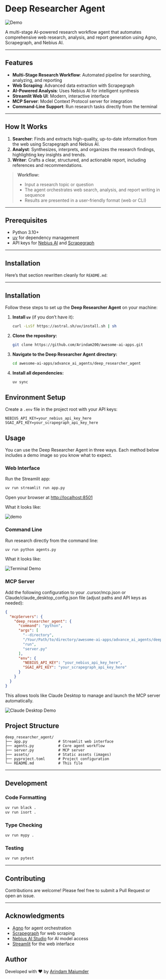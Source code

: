 # Deep Researcher Agent

![Demo](./assets/demo.png)

A multi-stage AI-powered research workflow agent that automates comprehensive web research, analysis, and report generation using Agno, Scrapegraph, and Nebius AI.

---

## Features

- **Multi-Stage Research Workflow**: Automated pipeline for searching, analyzing, and reporting
- **Web Scraping**: Advanced data extraction with Scrapegraph
- **AI-Powered Analysis**: Uses Nebius AI for intelligent synthesis
- **Streamlit Web UI**: Modern, interactive interface
- **MCP Server**: Model Context Protocol server for integration
- **Command-Line Support**: Run research tasks directly from the terminal

---

## How It Works

1. **Searcher**: Finds and extracts high-quality, up-to-date information from the web using Scrapegraph and Nebius AI.
2. **Analyst**: Synthesizes, interprets, and organizes the research findings, highlighting key insights and trends.
3. **Writer**: Crafts a clear, structured, and actionable report, including references and recommendations.

> **Workflow:**
>
> - Input a research topic or question
> - The agent orchestrates web search, analysis, and report writing in sequence
> - Results are presented in a user-friendly format (web or CLI)

---

## Prerequisites

- Python 3.10+
- [uv](https://github.com/astral-sh/uv) for dependency management
- API keys for [Nebius AI](https://dub.sh/nebius) and [Scrapegraph](https://dub.sh/scrapegraphai)

---

## Installation


Here’s that section rewritten cleanly for `README.md`:

---

## Installation

Follow these steps to set up the **Deep Researcher Agent** on your machine:

1. **Install `uv`** (if you don’t have it):

   ```bash
   curl -LsSf https://astral.sh/uv/install.sh | sh
   ```

2. **Clone the repository:**

   ```bash
   git clone https://github.com/Arindam200/awesome-ai-apps.git
   ```

3. **Navigate to the Deep Researcher Agent directory:**

   ```bash
   cd awesome-ai-apps/advance_ai_agents/deep_researcher_agent
   ```

4. **Install all dependencies:**

   ```bash
   uv sync
   ```



## Environment Setup

Create a `.env` file in the project root with your API keys:

```env
NEBIUS_API_KEY=your_nebius_api_key_here
SGAI_API_KEY=your_scrapegraph_api_key_here
```


## Usage

You can use the Deep Researcher Agent in three ways. Each method below includes a demo image so you know what to expect.

### Web Interface

Run the Streamlit app:

```bash
uv run streamlit run app.py
```

Open your browser at [http://localhost:8501](http://localhost:8501)

What it looks like:

![demo](./assets/demo.png)

### Command Line

Run research directly from the command line:

```bash
uv run python agents.py
```

What it looks like:

![Terminal Demo](./assets/terminal-demo.png)

### MCP Server

Add the following configuration to your .cursor/mcp.json or Claude/claude_desktop_config.json file (adjust paths and API keys as needed):

```json
{
  "mcpServers": {
    "deep_researcher_agent": {
      "command": "python",
      "args": [
        "--directory",
        "/Your/Path/to/directory/awesome-ai-apps/advance_ai_agents/deep_researcher_agent",
        "run",
        "server.py"
      ],
      "env": {
        "NEBIUS_API_KEY": "your_nebius_api_key_here",
        "SGAI_API_KEY": "your_scrapegraph_api_key_here"
      }
    }
  }
}
```

This allows tools like Claude Desktop to manage and launch the MCP server automatically.

![Claude Desktop Demo](./assets/mcp-demo.png)



## Project Structure

```
deep_researcher_agent/
├── app.py              # Streamlit web interface
├── agents.py           # Core agent workflow
├── server.py           # MCP server
├── assets/             # Static assets (images)
├── pyproject.toml      # Project configuration
└── README.md           # This file
```

---

## Development

### Code Formatting

```bash
uv run black .
uv run isort .
```

### Type Checking

```bash
uv run mypy .
```

### Testing

```bash
uv run pytest
```

---

## Contributing

Contributions are welcome! Please feel free to submit a Pull Request or open an issue.

---

## Acknowledgments

- [Agno](https://www.agno.com/) for agent orchestration
- [Scrapegraph](https://dub.sh/scrapegraphai) for web scraping
- [Nebius AI Studio](https://studio.nebius.com/) for AI model access
- [Streamlit](https://streamlit.io/) for the web interface


## Author

Developed with ❤️ by [Arindam Majumder](https://www.youtube.com/c/Arindam_1729)
